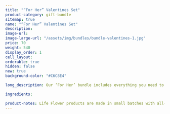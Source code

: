 ```yaml
---
title: "“For Her” Valentines Set"
product-category: gift-bundle
sitemap: true
name: "“For Her” Valentines Set"
description:
image-url:
image-large-url: "/assets/img/bundles/bundle-valentines-1.jpg"
price: 70
weight: 540
display_order: 1
cell_layout:
orderable: true
hidden: false
new: true
background-color: "#C6C8E4"

long_description: Our ‘For Her’ bundle includes everything you need to surprise your partner (or yourself) with luxurious all natural self-care staples. Featuring the brand new Goddess cramp Relief Balm, the Unconditional Love Bomb and our aphrodisiacal, organic flower & crystal-infused Gypsy Massage Oil.

ingredients:

product-notes: Life Flower products are made in small batches with all-natural and boutique ingredients. Most orders are processed within 3 days of being placed.
---
```

